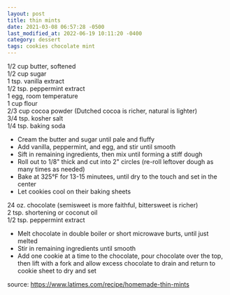 ```yaml
---
layout: post
title: thin mints
date: 2021-03-08 06:57:28 -0500
last_modified_at: 2022-06-19 10:11:20 -0400
category: dessert
tags: cookies chocolate mint
---
```


1/2 cup butter, softened  
1/2 cup sugar  
1 tsp. vanilla extract  
1/2 tsp. peppermint extract  
1 egg, room temperature  
1 cup flour  
2/3 cup	cocoa powder (Dutched cocoa is richer, natural is lighter)  
3/4 tsp. kosher salt  
1/4 tsp. baking soda  
* Cream the butter and sugar until pale and fluffy
* Add vanilla, peppermint, and egg, and stir until smooth
* Sift in remaining ingredients, then mix until forming a stiff dough
* Roll out to 1/8" thick and cut into 2" circles (re-roll leftover dough as many times as needed)
* Bake at 325°F for 13-15 minutees, until dry to the touch and set in the center
* Let cookies cool on their baking sheets

24 oz. chocolate (semisweet is more faithful, bittersweet is richer)  
2 tsp. shortening or coconut oil  
1/2 tsp. peppermint extract  
* Melt chocolate in double boiler or short microwave burts, until just melted
* Stir in remaining ingredients until smooth
* Add one cookie at a time to the chocolate, pour chocolate over the top, then lift with a fork and allow excess
  chocolate to drain and return to cookie sheet to dry and set

source: <https://www.latimes.com/recipe/homemade-thin-mints>
